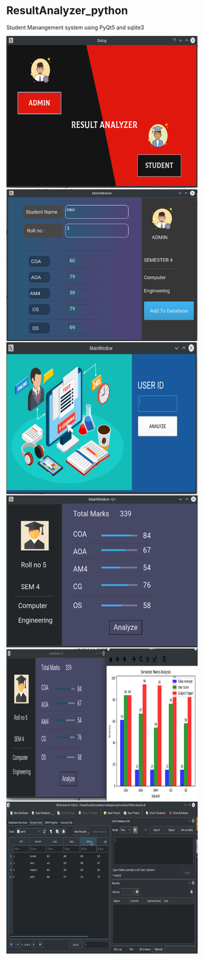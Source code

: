 # ResultAnalyzer_python
Student Manangement system using PyQt5 and sqlite3

<img src = "screenshots/main.png" width = "600" height = "400">
<img src = "screenshots/admin.png" width = "600" height = "400">
<img src = "screenshots/student_login.png" width = "600" height = "400">
<img src = "screenshots/student.png" width = "600" height = "400">
<img src = "screenshots/analyze.png"width = "600" height = "400">
<img src = "screenshots/db.png" width = "600" height = "400">
